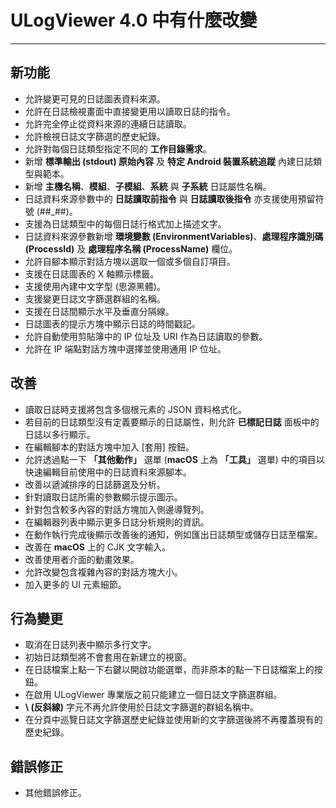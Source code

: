 ﻿# ULogViewer 4.0 中有什麼改變
 ---

## 新功能
+ 允許變更可見的日誌圖表資料來源。
+ 允許在日誌檢視畫面中直接變更用以讀取日誌的指令。
+ 允許完全停止從資料來源的連續日誌讀取。
+ 允許檢視日誌文字篩選的歷史紀錄。
+ 允許對每個日誌類型指定不同的 **工作目錄需求**。
+ 新增 **標準輸出 (stdout) 原始內容** 及 **特定 Android 裝置系統追蹤** 內建日誌類型與範本。
+ 新增 **主機名稱**、**模組**、**子模組**、**系統** 與 **子系統** 日誌屬性名稱。
+ 日誌資料來源參數中的 **日誌讀取前指令** 與 **日誌讀取後指令** 亦支援使用預留符號 (##_##)。
+ 支援為日誌類型中的每個日誌行格式加上描述文字。
+ 日誌資料來源參數新增 **環境變數 (EnvironmentVariables)**、**處理程序識別碼 (ProcessId)** 及 **處理程序名稱 (ProcessName)** 欄位。
+ 允許自腳本顯示對話方塊以選取一個或多個自訂項目。
+ 支援在日誌圖表的 X 軸顯示標籤。
+ 支援使用內建中文字型 (思源黑體)。
+ 支援變更日誌文字篩選群組的名稱。
+ 支援在日誌間顯示水平及垂直分隔線。
+ 日誌圖表的提示方塊中顯示日誌的時間戳記。
+ 允許自動使用剪貼簿中的 IP 位址及 URI 作為日誌讀取的參數。
+ 允許在 IP 端點對話方塊中選擇並使用通用 IP 位址。

## 改善
+ 讀取日誌時支援將包含多個根元素的 JSON 資料格式化。
+ 若目前的日誌類型沒有定義要顯示的日誌屬性，則允許 **已標記日誌** 面板中的日誌以多行顯示。
+ 在編輯腳本的對話方塊中加入 [套用] 按鈕。
+ 允許透過點一下 **「其他動作」** 選單 (**macOS** 上為 **「工具」** 選單) 中的項目以快速編輯目前使用中的日誌資料來源腳本。
+ 改善以遞減排序的日誌篩選及分析。
+ 針對讀取日誌所需的參數顯示提示圖示。
+ 針對包含較多內容的對話方塊加入側邊導覽列。
+ 在編輯器列表中顯示更多日誌分析規則的資訊。
+ 在動作執行完成後顯示改善後的通知，例如匯出日誌類型或儲存日誌至檔案。
+ 改善在 **macOS** 上的 CJK 文字輸入。
+ 改善使用者介面的動畫效果。
+ 允許改變包含複雜內容的對話方塊大小。
+ 加入更多的 UI 元素細節。

## 行為變更
+ 取消在日誌列表中顯示多行文字。
+ 初始日誌類型將不會套用在新建立的視窗。
+ 在日誌檔案上點一下右鍵以開啟功能選單，而非原本的點一下日誌檔案上的按鈕。
+ 在啟用 ULogViewer 專業版之前只能建立一個日誌文字篩選群組。
+ **\\ (反斜線)** 字元不再允許使用於日誌文字篩選的群組名稱中。
+ 在分頁中巡覽日誌文字篩選歷史紀錄並使用新的文字篩選後將不再覆蓋現有的歷史紀錄。

## 錯誤修正
+ 其他錯誤修正。